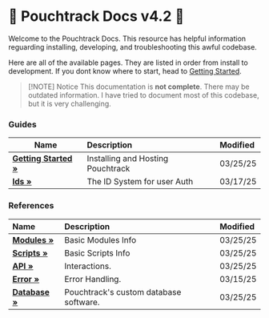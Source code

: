 # 📖 Pouchtrack Docs v4.2 📖 

Welcome to the Pouchtrack Docs. This resource has helpful information reguarding installing, developing, and troubleshooting this awful codebase.

Here are all of the available pages. They are listed in order from install to development. If you dont know where to start, head to [Getting Started](gettingstarted.md).

> [!NOTE] Notice
> This documentation is **not complete**. There may be outdated information. I have tried to document most of this codebase, but it is very challenging.


### Guides

| Name | Description | Modified |
| ---------- | :---------- | :--------|
| **[Getting Started »](guides/gettingstarted.md)** | Installing and Hosting Pouchtrack | 03/25/25 |
| **[Ids »](guides/ids.md)** | The ID System for user Auth | 03/17/25 |

### References 
| Name | Description | Modified |
| :---------- | :---------- | :--------|
| **[Modules »](references/modules.md)** | Basic Modules Info | 03/25/25 |
| **[Scripts »](references/scripts.md)** | Basic Scripts Info | 03/25/25 |
| **[API »](references/api.md)** | Interactions. | 03/25/25 |
| **[Error »](references/error.md)** | Error Handling. | 03/15/25 |
| **[Database »](references/database.md)** | Pouchtrack's custom database software. | 03/25/25 |
